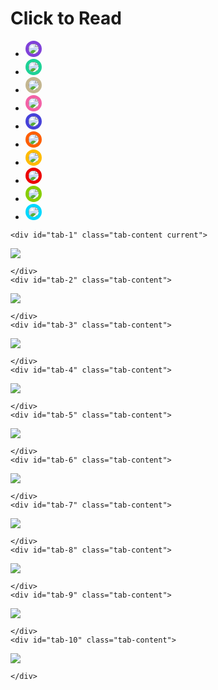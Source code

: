 
# Click to Read

<div class="container2">
	<ul class="tabs" style="max-width: 700px;">
		<li class="tab-link current" data-tab="tab-1"><img src="./assets/chr/Duanmuci/face.png" style="max-width: 100px; border-radius: 50%; border: 5px solid #8041D9;"></li>
		<li class="tab-link" data-tab="tab-2"><img src="./assets/chr/Zaiyu/face.png" style="max-width: 100px; border-radius: 50%; border: 5px solid #1DD296;"></li>
		<li class="tab-link" data-tab="tab-3"><img src="./assets/chr/Ranqiu/face.png" style="max-width: 100px; border-radius: 50%; border: 5px solid #C4B68F;"></li>
		<li class="tab-link" data-tab="tab-4"><img src="./assets/chr/Yanhui/face.png" style="max-width: 100px; border-radius: 50%; border: 5px solid #F361A6;"></li>
		<li class="tab-link" data-tab="tab-5"><img src="./assets/chr/Zhongyou/face.png" style="max-width: 100px; border-radius: 50%; border: 5px solid #4641D9;"></li>
		<li class="tab-link" data-tab="tab-6"><img src="./assets/chr/Yanyan/face.png" style="max-width: 100px; border-radius: 50%; border: 5px solid #FF5E00;"></li>
		<li class="tab-link" data-tab="tab-7"><img src="./assets/chr/Bushang/face.png" style="max-width: 100px; border-radius: 50%; border: 5px solid #FFBB00;"></li>
		<li class="tab-link" data-tab="tab-8"><img src="./assets/chr/Rangeng/face.png" style="max-width: 100px; border-radius: 50%; border: 5px solid #ED0000;"></li>
		<li class="tab-link" data-tab="tab-9"><img src="./assets/chr/Ranyong/face.png" style="max-width: 100px; border-radius: 50%; border: 5px solid #87CE00;"></li>
		<li class="tab-link" data-tab="tab-10"><img src="./assets/chr/Minsun/face.png" style="max-width: 100px; border-radius: 50%; border: 5px solid #00D8FF;"></li>
	</ul>

	<div id="tab-1" class="tab-content current">

<img src="./assets/chr/Duanmuci/intro.png">

	</div>
	<div id="tab-2" class="tab-content">

<img src="./assets/chr/Zaiyu/intro.png">

	</div>
	<div id="tab-3" class="tab-content">

<img src="./assets/chr/Ranqiu/intro.png">

	</div>
    <div id="tab-4" class="tab-content">

<img src="./assets/chr/Yanhui/intro.png">

	</div>
	<div id="tab-5" class="tab-content">

<img src="./assets/chr/Zhongyou/intro.png">

	</div>
    <div id="tab-6" class="tab-content">

<img src="./assets/chr/Yanyan/intro.png">

	</div>
	<div id="tab-7" class="tab-content">

<img src="./assets/chr/Bushang/intro.png">

	</div>
    <div id="tab-8" class="tab-content">

<img src="./assets/chr/Rangeng/intro.png">

	</div>
	<div id="tab-9" class="tab-content">

<img src="./assets/chr/Ranyong/intro.png">

	</div>
    <div id="tab-10" class="tab-content">

<img src="./assets/chr/Minsun/intro.png">

	</div>
</div>
